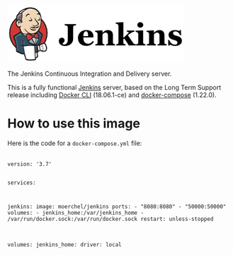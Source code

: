 <p><img src="https://raw.githubusercontent.com/docker-library/docs/3ab4dafb41dd0e959ff9322b3c50af2519af6d85/jenkins/logo.png"></p>
The Jenkins Continuous Integration and Delivery server.

This is a fully functional <a href="http://jenkins.io/">Jenkins</a> server, based on the Long Term Support release including <a href="https://download.docker.com/linux/static/stable/x86_64/">Docker CLI</a> (18.06.1-ce) and <a href="https://github.com/docker/compose/releases/download/">docker-compose</a> (1.22.0).

<h1>How to use this image</h1>
Here is the code for a <code>docker-compose.yml</code> file:
<pre><code>
version: '3.7'

services:

  jenkins:
    image: moerchel/jenkins
    ports:
      - "8080:8080"
      - "50000:50000"
    volumes:
      - jenkins_home:/var/jenkins_home
      - /var/run/docker.sock:/var/run/docker.sock
    restart: unless-stopped

volumes:
  jenkins_home:
        driver: local
</code></pre>
